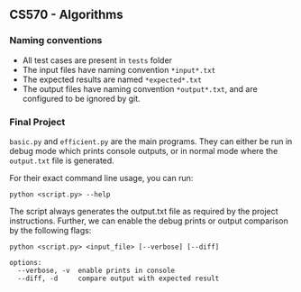 ## CS570 - Algorithms

### Naming conventions

- All test cases are present in `tests` folder
- The input files have naming convention `*input*.txt`
- The expected results are named `*expected*.txt`
- The output files have naming convention `*output*.txt`, and are configured to be ignored by git.

### Final Project

`basic.py` and `efficient.py` are the main programs. They can either be run in debug mode which prints console outputs, or in normal mode where the `output.txt` file is generated.  

For their exact command line usage, you can run:
```
python <script.py> --help
```

The script always generates the output.txt file as required by the project instructions. Further, we can enable the debug prints or output comparison by the following flags:
```
python <script.py> <input_file> [--verbose] [--diff]

options:
  --verbose, -v  enable prints in console
  --diff, -d     compare output with expected result
```
